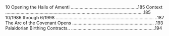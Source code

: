 10 Opening the Halls of Amenti ………………………………………........185                                                                                           Context .............................................................................................................185                                                                                                                                     
               10/1986 through 6/1998 ............................................................................. ..187                       
                    The Arc of the Covenant Opens ................................................................ .193                                                                             
                    Palaidorian Birthing Contracts.. ..................................................................194